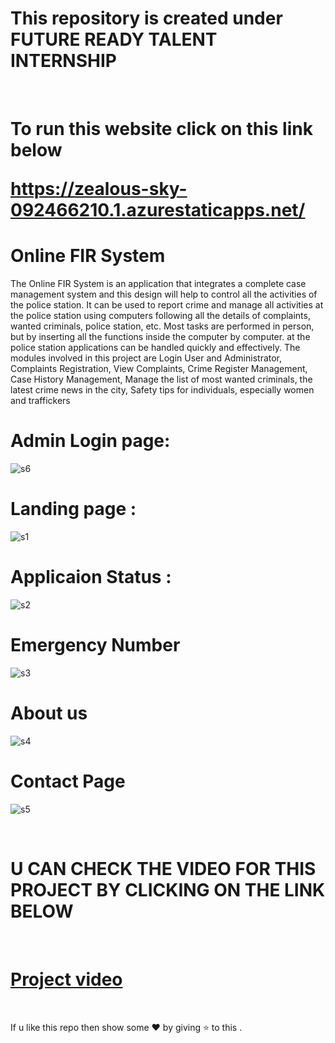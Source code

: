 # This repository is created under  FUTURE READY TALENT INTERNSHIP 
<br>
<h1>
To run this website  click on this link below <br>
  
 https://zealous-sky-092466210.1.azurestaticapps.net/
</h1>

#  Online FIR System

The Online FIR System is an application that integrates a complete case management system and
this design will help to control all the activities of the police station. It can be used to report
crime and manage all activities at the police station using computers following all the details of
complaints, wanted criminals, police station, etc. Most tasks are performed in person, but by
inserting all the functions inside the computer by computer. at the police station applications can
be handled quickly and effectively. The modules involved in this project are Login User and
Administrator, Complaints Registration, View Complaints, Crime Register Management, Case
History Management, Manage the list of most wanted criminals, the latest crime news in the city,
Safety tips for individuals, especially women and traffickers

# Admin Login page:

![s6](https://user-images.githubusercontent.com/90674220/172372383-37643b50-1ad2-46ea-877e-36e5afa90b33.jpg)

# Landing page : 

![s1](https://user-images.githubusercontent.com/90674220/172371801-d9f42497-3377-4715-b1ec-55c2ddc8d5ad.jpg)


# Applicaion Status :
![s2](https://user-images.githubusercontent.com/90674220/172371901-0f605ef0-34b4-42c8-85f9-153e12f23288.jpg)


# Emergency Number
![s3](https://user-images.githubusercontent.com/90674220/172371999-96aa159f-6e27-4a1f-8aae-8563674b9d20.jpg)


# About us
![s4](https://user-images.githubusercontent.com/90674220/172372100-3e2b1306-1323-4eda-b1c1-3baceb3b0428.jpg)


# Contact Page 
![s5](https://user-images.githubusercontent.com/90674220/172372236-b5ddc1b8-6590-47f3-af57-5ab247d2127d.jpg)

<br>

# U CAN CHECK THE VIDEO FOR THIS PROJECT BY CLICKING ON THE LINK BELOW
<br>

# [Project video](https://youtu.be/AnqDyx7UWPk)

<br>

If u like this repo  then  show some ❤️ by giving ⭐ to this  . 
